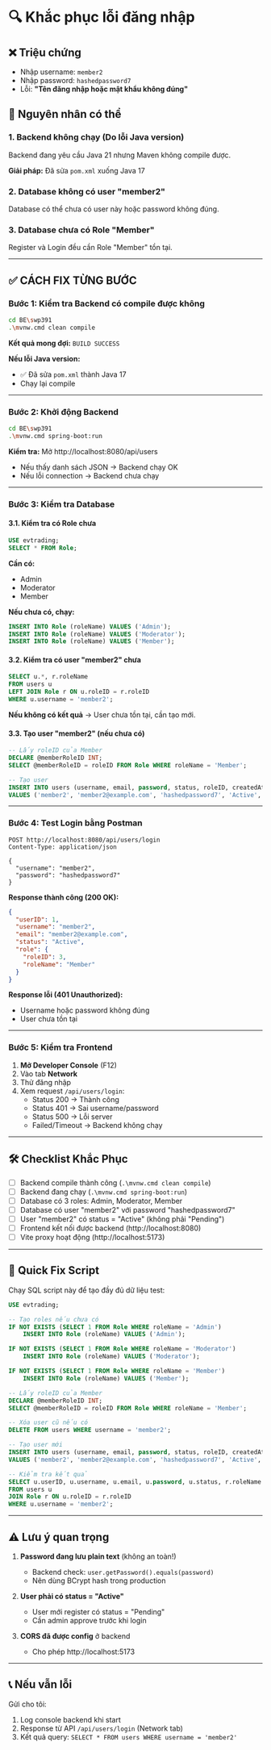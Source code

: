 # 🔍 Khắc phục lỗi đăng nhập

## ❌ Triệu chứng
- Nhập username: `member2`
- Nhập password: `hashedpassword7`  
- Lỗi: **"Tên đăng nhập hoặc mật khẩu không đúng"**

## 🔎 Nguyên nhân có thể

### 1. Backend không chạy (Do lỗi Java version)
Backend đang yêu cầu Java 21 nhưng Maven không compile được.

**Giải pháp:** Đã sửa `pom.xml` xuống Java 17

### 2. Database không có user "member2"
Database có thể chưa có user này hoặc password không đúng.

### 3. Database chưa có Role "Member"
Register và Login đều cần Role "Member" tồn tại.

---

## ✅ CÁCH FIX TỪNG BƯỚC

### Bước 1: Kiểm tra Backend có compile được không

```bash
cd BE\swp391
.\mvnw.cmd clean compile
```

**Kết quả mong đợi:** `BUILD SUCCESS`

**Nếu lỗi Java version:**
- ✅ Đã sửa `pom.xml` thành Java 17
- Chạy lại compile

---

### Bước 2: Khởi động Backend

```bash
cd BE\swp391
.\mvnw.cmd spring-boot:run
```

**Kiểm tra:** Mở http://localhost:8080/api/users
- Nếu thấy danh sách JSON → Backend chạy OK
- Nếu lỗi connection → Backend chưa chạy

---

### Bước 3: Kiểm tra Database

#### 3.1. Kiểm tra có Role chưa
```sql
USE evtrading;
SELECT * FROM Role;
```

**Cần có:**
- Admin
- Moderator  
- Member

**Nếu chưa có, chạy:**
```sql
INSERT INTO Role (roleName) VALUES ('Admin');
INSERT INTO Role (roleName) VALUES ('Moderator');
INSERT INTO Role (roleName) VALUES ('Member');
```

#### 3.2. Kiểm tra có user "member2" chưa
```sql
SELECT u.*, r.roleName 
FROM users u 
LEFT JOIN Role r ON u.roleID = r.roleID 
WHERE u.username = 'member2';
```

**Nếu không có kết quả** → User chưa tồn tại, cần tạo mới.

#### 3.3. Tạo user "member2" (nếu chưa có)
```sql
-- Lấy roleID của Member
DECLARE @memberRoleID INT;
SELECT @memberRoleID = roleID FROM Role WHERE roleName = 'Member';

-- Tạo user
INSERT INTO users (username, email, password, status, roleID, createdAt)
VALUES ('member2', 'member2@example.com', 'hashedpassword7', 'Active', @memberRoleID, GETDATE());
```

---

### Bước 4: Test Login bằng Postman

```http
POST http://localhost:8080/api/users/login
Content-Type: application/json

{
  "username": "member2",
  "password": "hashedpassword7"
}
```

**Response thành công (200 OK):**
```json
{
  "userID": 1,
  "username": "member2",
  "email": "member2@example.com",
  "status": "Active",
  "role": {
    "roleID": 3,
    "roleName": "Member"
  }
}
```

**Response lỗi (401 Unauthorized):**
- Username hoặc password không đúng
- User chưa tồn tại

---

### Bước 5: Kiểm tra Frontend

1. **Mở Developer Console** (F12)
2. Vào tab **Network**
3. Thử đăng nhập
4. Xem request `/api/users/login`:
   - Status 200 → Thành công
   - Status 401 → Sai username/password
   - Status 500 → Lỗi server
   - Failed/Timeout → Backend không chạy

---

## 🛠️ Checklist Khắc Phục

- [ ] Backend compile thành công (`.\mvnw.cmd clean compile`)
- [ ] Backend đang chạy (`.\mvnw.cmd spring-boot:run`)
- [ ] Database có 3 roles: Admin, Moderator, Member
- [ ] Database có user "member2" với password "hashedpassword7"
- [ ] User "member2" có status = "Active" (không phải "Pending")
- [ ] Frontend kết nối được backend (http://localhost:8080)
- [ ] Vite proxy hoạt động (http://localhost:5173)

---

## 🎯 Quick Fix Script

Chạy SQL script này để tạo đầy đủ dữ liệu test:

```sql
USE evtrading;

-- Tạo roles nếu chưa có
IF NOT EXISTS (SELECT 1 FROM Role WHERE roleName = 'Admin')
    INSERT INTO Role (roleName) VALUES ('Admin');

IF NOT EXISTS (SELECT 1 FROM Role WHERE roleName = 'Moderator')
    INSERT INTO Role (roleName) VALUES ('Moderator');

IF NOT EXISTS (SELECT 1 FROM Role WHERE roleName = 'Member')
    INSERT INTO Role (roleName) VALUES ('Member');

-- Lấy roleID của Member
DECLARE @memberRoleID INT;
SELECT @memberRoleID = roleID FROM Role WHERE roleName = 'Member';

-- Xóa user cũ nếu có
DELETE FROM users WHERE username = 'member2';

-- Tạo user mới
INSERT INTO users (username, email, password, status, roleID, createdAt)
VALUES ('member2', 'member2@example.com', 'hashedpassword7', 'Active', @memberRoleID, GETDATE());

-- Kiểm tra kết quả
SELECT u.userID, u.username, u.email, u.password, u.status, r.roleName
FROM users u
JOIN Role r ON u.roleID = r.roleID
WHERE u.username = 'member2';
```

---

## ⚠️ Lưu ý quan trọng

1. **Password đang lưu plain text** (không an toàn!)
   - Backend check: `user.getPassword().equals(password)`
   - Nên dùng BCrypt hash trong production

2. **User phải có status = "Active"**
   - User mới register có status = "Pending"
   - Cần admin approve trước khi login

3. **CORS đã được config** ở backend
   - Cho phép http://localhost:5173

---

## 📞 Nếu vẫn lỗi

Gửi cho tôi:
1. Log console backend khi start
2. Response từ API `/api/users/login` (Network tab)
3. Kết quả query: `SELECT * FROM users WHERE username = 'member2'`


